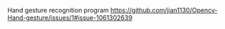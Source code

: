 Hand gesture recognition program
https://github.com/jian1130/Opencv-Hand-gesture/issues/1#issue-1061302639
